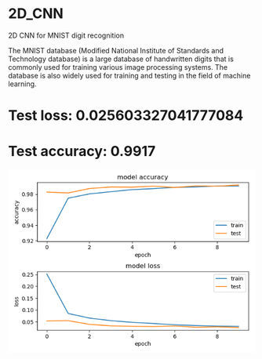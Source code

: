 # 2D_CNN
2D CNN for MNIST digit recognition

The MNIST database (Modified National Institute of Standards and Technology database) is a large database of handwritten digits that is commonly used for training various image processing systems. The database is also widely used for training and testing in the field of machine learning.

# Test loss: 0.025603327041777084


# Test accuracy: 0.9917

![alt text](https://github.com/FalconMadhab/2D_CNN/blob/master/Figure_2.png)
